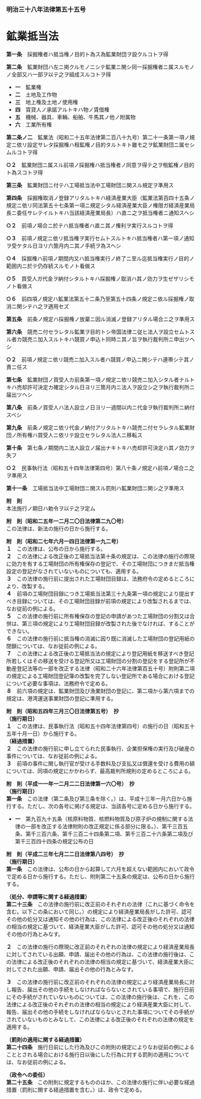 ### 明治三十八年法律第五十五号  
# 鉱業抵当法  
  
**第一条**　採掘権者ハ抵当権ノ目的ト為ス為鉱業財団ヲ設クルコトヲ得  
  
**第二条**　鉱業財団ハ左ニ掲クルモノニシテ鉱業ニ関シ同一採掘権者ニ属スルモノノ全部又ハ一部ヲ以テ之ヲ組成スルコトヲ得  
* **一**　鉱業権  
* **二**　土地及工作物  
* **三**　地上権及土地ノ使用権  
* **四**　賃貸人ノ承諾アルトキハ物ノ賃借権  
* **五**　機械、器具、車輛、船舶、牛馬其ノ他ノ附属物  
* **六**　工業所有権  
  
**第二条ノ二**　鉱業法（昭和二十五年法律第二百八十九号）第二十一条第一項ノ規定ニ依リ設定サレタ採掘権ハ租鉱権ノ目的タルトキト雖モ之ヲ鉱業財団ニ属セシムルコトヲ得  
  
**○２**　鉱業財団ニ属スル前項ノ採掘権ハ抵当権者ノ同意ヲ得テ之ヲ租鉱権ノ目的ト為スコトヲ得  
  
**第三条**　鉱業財団ニ付テハ工場抵当法中工場財団ニ関スル規定ヲ準用ス  
  
**第四条**　採掘権取消ノ登録アリタルトキハ経済産業大臣（鉱業法第百四十五条ノ規定ニ依リ同法第五十七条第一項ニ規定シタル経済産業大臣ノ権限ガ経済産業局長ニ委任サレテイルトキハ当該経済産業局長）ハ直ニ之ヲ抵当権者ニ通知スヘシ  
  
**○２**　前項ノ場合ニ於テハ抵当権者ハ直ニ其ノ権利ヲ実行スルコトヲ得  
  
**○３**　前項ノ規定ニ依リ抵当権ヲ実行セムトスルトキハ抵当権者ハ第一項ノ通知ヲ受ケタル日ヨリ六箇月内ニ其ノ手続ヲ為スヘシ  
  
**○４**　採掘権ハ前項ノ期間内又ハ抵当権実行ノ終了ニ至ル迄抵当権実行ノ目的ノ範囲内ニ於テ仍存続スルモノト看做ス  
  
**○５**　買受人ガ代金ヲ納付シタルトキハ採掘権ノ取消ハ其ノ効力ヲ生ゼザリシモノト看做ス  
  
**○６**　前四項ノ規定ハ鉱業法第五十二条乃至第五十四条ノ規定ニ依ル採掘権ノ取消ニ関シテハ之ヲ適用セズ  
  
**第五条**　前条ノ規定ハ採掘権ノ放棄ニ因ル消滅ノ登録アリタル場合ニ之ヲ準用ス  
  
**第六条**　競売ニ付セラレタル鉱業ヲ目的トシ帝国法律ニ従ヒ法人ヲ設立セムトスル者カ競売ニ加入スルトキハ競買ノ申込ト同時ニ其ノ旨ヲ執行裁判所ニ申出ツヘシ  
  
**○２**　前項ノ規定ニ依リ競売ニ加入スル者ハ競買ノ申込ニ関シテハ連帯シテ其ノ責ニ任ス  
  
**第七条**　鉱業財団ノ買受人カ前条第一項ノ規定ニ依リ競売ニ加入シタル者ナルトキハ売却許可決定カ確定シタル日ヨリ三箇月内ニ法人ヲ設立シ之ヲ執行裁判所ニ届出ツヘシ  
  
**第八条**　前条ノ買受人ハ法人設立ノ日ヨリ一週間以内ニ代金ヲ執行裁判所ニ納付スベシ  
  
**第九条**　前条ノ規定ニ依リ代金ノ納付アリタルトキハ競売ニ付セラレタル鉱業財団ノ所有権ハ買受人ニ依リテ設立セラレタル法人ニ移転ス  
  
**第十条**　第七条ノ期間内ニ法人設立ノ届出ナキトキハ売却許可決定ハ其ノ効力ヲ失フ  
  
**○２**　民事執行法（昭和五十四年法律第四号）第八十条ノ規定ハ前項ノ場合ニ之ヲ準用ス  
  
**第十一条**　工場抵当法中工場財団ニ関スル罰則ハ鉱業財団ニ関シ之ヲ準用ス  
  
**附　則**  
本法施行ノ期日ハ勅令ヲ以テ之ヲ定ム  
  
**附　則（昭和二五年一二月二〇日法律第二九〇号）**  
この法律は、新法の施行の日から施行する。  
  
**附　則（昭和二七年六月一四日法律第一九二号）**  
**１**　この法律は、公布の日から施行する。  
**２**　この法律による改正後の工場抵当法第十条の規定は、この法律の施行の際現に効力を有する工場財団の所有権保存の登記で、その工場財団につきまだ抵当権設定の登記がなされていないものについても、適用する。  
**３**　この法律の施行前に提出された工場財団目録は、法務府令の定めるところにより、改製する。  
**４**　前項の工場財団目録につき工場抵当法第三十九条第一項の規定により提出すべき目録については、その工場財団目録が前項の規定により改製されるまでは、なお従前の例による。  
**５**　この法律の施行前に所有権保存の登記の申請があつた工場財団の分割又は合併は、第三項の規定により工場財団目録が改製された後でなければ、することができない。  
**６**　この法律の施行前に抵当権の消滅に因り既に消滅した工場財団の登記用紙の閉鎖については、なお従前の例による。  
**７**　この法律による改正後の工場抵当法の規定により登記用紙を移送すべき登記所若しくはその移送を受ける登記所又は工場財団の分割の登記をする登記所が不動産登記法等の一部を改正する法律（昭和二十六年法律第百五十号）附則第二項の規定による工場財団登記簿の改製を完了しない登記所である場合における登記について必要な事項は、法務府令で定める。  
**８**　前六項の規定は、鉱業財団及び漁業財団の登記に、第二項から第六項までの規定は、港湾運送事業財団の登記に準用する。  
  
**附　則（昭和五四年三月三〇日法律第五号）　抄**  
**（施行期日）**  
**１**　この法律は、民事執行法（昭和五十四年法律第四号）の施行の日（昭和五十五年十月一日）から施行する。  
**（経過措置）**  
**２**　この法律の施行前に申し立てられた民事執行、企業担保権の実行及び破産の事件については、なお従前の例による。  
**３**　前項の事件に関し執行官が受ける手数料及び支払又は償還を受ける費用の額については、同項の規定にかかわらず、最高裁判所規則の定めるところによる。  
  
**附　則（平成一一年一二月二二日法律第一六〇号）　抄**  
**（施行期日）**  
**第一条**　この法律（第二条及び第三条を除く。）は、平成十三年一月六日から施行する。ただし、次の各号に掲げる規定は、当該各号に定める日から施行する。  
* **一**　第九百九十五条（核原料物質、核燃料物質及び原子炉の規制に関する法律の一部を改正する法律附則の改正規定に係る部分に限る。）、第千三百五条、第千三百六条、第千三百二十四条第二項、第千三百二十六条第二項及び第千三百四十四条の規定公布の日  
  
**附　則（平成二三年七月二二日法律第八四号）　抄**  
**（施行期日）**  
**第一条**　この法律は、公布の日から起算して六月を超えない範囲内において政令で定める日から施行する。ただし、附則第二十五条の規定は、公布の日から施行する。  
  
**（処分、申請等に関する経過措置）**  
**第二十三条**　この法律の施行前に改正前のそれぞれの法律（これに基づく命令を含む。以下この条において同じ。）の規定により経済産業局長がした許可、認可その他の処分又は通知その他の行為は、この法律による改正後のそれぞれの法律の相当の規定に基づいて、経済産業大臣がした許可、認可その他の処分又は通知その他の行為とみなす。  
  
**２**　この法律の施行の際現に改正前のそれぞれの法律の規定により経済産業局長に対してされている出願、申請、届出その他の行為は、この法律の施行後は、この法律による改正後のそれぞれの法律の相当の規定に基づいて、経済産業大臣に対してされた出願、申請、届出その他の行為とみなす。  
  
**３**　この法律の施行前に改正前のそれぞれの法律の規定により経済産業局長に対し報告、届出その他の手続をしなければならないとされている事項で、施行日前にその手続がされていないものについては、この法律の施行後は、これを、この法律による改正後のそれぞれの法律の相当の規定により経済産業大臣に対して、報告、届出その他の手続をしなければならないとされた事項についてその手続がされていないものとみなして、この法律による改正後のそれぞれの法律の規定を適用する。  
  
**（罰則の適用に関する経過措置）**  
**第二十四条**　施行日前にした行為及びこの附則の規定によりなお従前の例によることとされる場合における施行日以後にした行為に対する罰則の適用については、なお従前の例による。  
  
**（政令への委任）**  
**第二十五条**　この附則に規定するもののほか、この法律の施行に伴い必要な経過措置（罰則に関する経過措置を含む。）は、政令で定める。  
  
